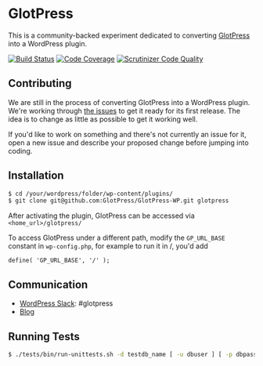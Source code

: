 # GlotPress

This is a community-backed experiment dedicated to converting [GlotPress](https://github.com/GlotPress/GlotPress) into a WordPress plugin.

[![Build Status](https://travis-ci.org/GlotPress/GlotPress-WP.svg?branch=master)](https://travis-ci.org/GlotPress/GlotPress-WP) [![Code Coverage](https://scrutinizer-ci.com/g/GlotPress/GlotPress-WP/badges/coverage.png?b=master)](https://scrutinizer-ci.com/g/GlotPress/GlotPress-WP/?branch=master) [![Scrutinizer Code Quality](https://scrutinizer-ci.com/g/GlotPress/GlotPress-WP/badges/quality-score.png?b=master)](https://scrutinizer-ci.com/g/GlotPress/GlotPress-WP/?branch=master)

## Contributing

We are still in the process of converting GlotPress into a WordPress plugin. We're working through [the issues](https://github.com/GlotPress/GlotPress-WP/milestones/1.0) to get it ready for its first release. The idea is to change as little as possible to get it working well.

If you'd like to work on something and there's not currently an issue for it, open a new issue and describe your proposed change before jumping into coding.

## Installation

```bash
$ cd /your/wordpress/folder/wp-content/plugins/
$ git clone git@github.com:GlotPress/GlotPress-WP.git glotpress
```

After activating the plugin, GlotPress can be accessed via `<home_url>/glotpress/`

To access GlotPress under a different path, modify the `GP_URL_BASE` constant in `wp-config.php`, for example to run it in /, you'd add

```
define( 'GP_URL_BASE', '/' );
```

## Communication

* [WordPress Slack](https://chat.wordpress.org/): #glotpress
* [Blog](http://blog.glotpress.org/)

## Running Tests

```bash
$ ./tests/bin/run-unittests.sh -d testdb_name [ -u dbuser ] [ -p dbpassword ] [ -h dbhost ] [ -x dbprefix ] [ -w wpversion ] [ -D (drop-db) ] [ -c coverage_file ] [ -f phpunit_filter ]
```
